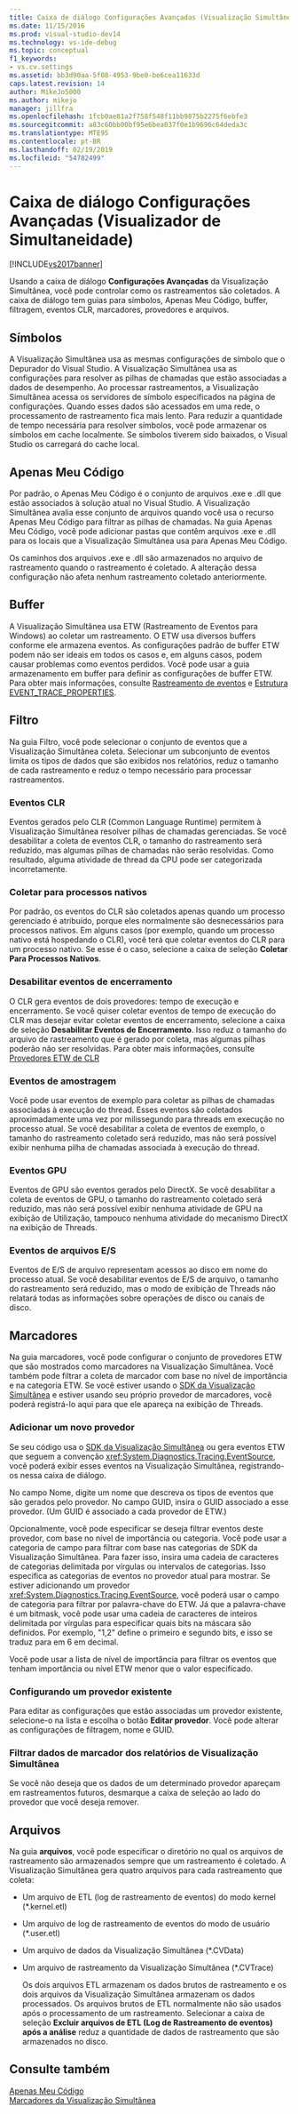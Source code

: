 ```yaml
---
title: Caixa de diálogo Configurações Avançadas (Visualização Simultânea) | Microsoft Docs
ms.date: 11/15/2016
ms.prod: visual-studio-dev14
ms.technology: vs-ide-debug
ms.topic: conceptual
f1_keywords:
- vs.cv.settings
ms.assetid: bb3d90aa-5f08-4953-9be0-be6cea11633d
caps.latest.revision: 14
author: MikeJo5000
ms.author: mikejo
manager: jillfra
ms.openlocfilehash: 1fcb0ae81a2f758f548f11bb9875b2275f6ebfe3
ms.sourcegitcommit: a83c60bb00bf95e6bea037f0e1b9696c64deda3c
ms.translationtype: MTE95
ms.contentlocale: pt-BR
ms.lasthandoff: 02/19/2019
ms.locfileid: "54782499"
---
```

# <a name="advanced-settings-dialog-box-concurrency-visualizer"></a>Caixa de diálogo Configurações Avançadas (Visualizador de Simultaneidade)
[!INCLUDE[vs2017banner](../includes/vs2017banner.md)]

Usando a caixa de diálogo **Configurações Avançadas** da Visualização Simultânea, você pode controlar como os rastreamentos são coletados.  A caixa de diálogo tem guias para símbolos, Apenas Meu Código, buffer, filtragem, eventos CLR, marcadores, provedores e arquivos.  
  
## <a name="symbols"></a>Símbolos  
 A Visualização Simultânea usa as mesmas configurações de símbolo que o Depurador do Visual Studio. A Visualização Simultânea usa as configurações para resolver as pilhas de chamadas que estão associadas a dados de desempenho.  Ao processar rastreamentos, a Visualização Simultânea acessa os servidores de símbolo especificados na página de configurações.  Quando esses dados são acessados em uma rede, o processamento de rastreamento fica mais lento.  Para reduzir a quantidade de tempo necessária para resolver símbolos, você pode armazenar os símbolos em cache localmente. Se símbolos tiverem sido baixados, o Visual Studio os carregará do cache local.  
  
## <a name="just-my-code"></a>Apenas Meu Código  
 Por padrão, o Apenas Meu Código é o conjunto de arquivos .exe e .dll que estão associados à solução atual no Visual Studio. A Visualização Simultânea avalia esse conjunto de arquivos quando você usa o recurso Apenas Meu Código para filtrar as pilhas de chamadas. Na guia Apenas Meu Código, você pode adicionar pastas que contêm arquivos .exe e .dll para os locais que a Visualização Simultânea usa para Apenas Meu Código.  
  
 Os caminhos dos arquivos .exe e .dll são armazenados no arquivo de rastreamento quando o rastreamento é coletado.  A alteração dessa configuração não afeta nenhum rastreamento coletado anteriormente.  
  
## <a name="buffering"></a>Buffer  
 A Visualização Simultânea usa ETW (Rastreamento de Eventos para Windows) ao coletar um rastreamento.  O ETW usa diversos buffers conforme ele armazena eventos.  As configurações padrão de buffer ETW podem não ser ideais em todos os casos e, em alguns casos, podem causar problemas como eventos perdidos.  Você pode usar a guia armazenamento em buffer para definir as configurações de buffer ETW. Para obter mais informações, consulte [Rastreamento de eventos](http://go.microsoft.com/fwlink/?LinkId=234579) e [Estrutura EVENT_TRACE_PROPERTIES](http://go.microsoft.com/fwlink/?LinkId=234580).  
  
## <a name="filter"></a>Filtro  
 Na guia Filtro, você pode selecionar o conjunto de eventos que a Visualização Simultânea coleta. Selecionar um subconjunto de eventos limita os tipos de dados que são exibidos nos relatórios, reduz o tamanho de cada rastreamento e reduz o tempo necessário para processar rastreamentos.  
  
### <a name="clr-events"></a>Eventos CLR  
 Eventos gerados pelo CLR (Common Language Runtime) permitem à Visualização Simultânea resolver pilhas de chamadas gerenciadas.  Se você desabilitar a coleta de eventos CLR, o tamanho do rastreamento será reduzido, mas algumas pilhas de chamadas não serão resolvidas.  Como resultado, alguma atividade de thread da CPU pode ser categorizada incorretamente.  
  
### <a name="collect-for-native-processes"></a>Coletar para processos nativos  
 Por padrão, os eventos do CLR são coletados apenas quando um processo gerenciado é atribuído, porque eles normalmente são desnecessários para processos nativos.  Em alguns casos (por exemplo, quando um processo nativo está hospedando o CLR), você terá que coletar eventos do CLR para um processo nativo.  Se esse é o caso, selecione a caixa de seleção **Coletar Para Processos Nativos**.  
  
### <a name="disable-rundown-events"></a>Desabilitar eventos de encerramento  
 O CLR gera eventos de dois provedores: tempo de execução e encerramento.  Se você quiser coletar eventos de tempo de execução do CLR mas desejar evitar coletar eventos de encerramento, selecione a caixa de seleção **Desabilitar Eventos de Encerramento**.  Isso reduz o tamanho do arquivo de rastreamento que é gerado por coleta, mas algumas pilhas poderão não ser resolvidas. Para obter mais informações, consulte [Provedores ETW de CLR](http://msdn.microsoft.com/library/0beafad4-b2c8-47f4-b342-83411d57a51f)  
  
### <a name="sample-events"></a>Eventos de amostragem  
 Você pode usar eventos de exemplo para coletar as pilhas de chamadas associadas à execução do thread. Esses eventos são coletados aproximadamente uma vez por milissegundo para threads em execução no processo atual. Se você desabilitar a coleta de eventos de exemplo, o tamanho do rastreamento coletado será reduzido, mas não será possível exibir nenhuma pilha de chamadas associada à execução do thread.  
  
### <a name="gpu-events"></a>Eventos GPU  
 Eventos de GPU são eventos gerados pelo DirectX. Se você desabilitar a coleta de eventos de GPU, o tamanho do rastreamento coletado será reduzido, mas não será possível exibir nenhuma atividade de GPU na exibição de Utilização, tampouco nenhuma atividade do mecanismo DirectX na exibição de Threads.  
  
### <a name="file-io-events"></a>Eventos de arquivos E/S  
 Eventos de E/S de arquivo representam acessos ao disco em nome do processo atual.  Se você desabilitar eventos de E/S de arquivo, o tamanho do rastreamento será reduzido, mas o modo de exibição de Threads não relatará todas as informações sobre operações de disco ou canais de disco.  
  
## <a name="markers"></a>Marcadores  
 Na guia marcadores, você pode configurar o conjunto de provedores ETW que são mostrados como marcadores na Visualização Simultânea.  Você também pode filtrar a coleta de marcador com base no nível de importância e na categoria ETW.  Se você estiver usando o [SDK da Visualização Simultânea](../profiling/concurrency-visualizer-sdk.md) e estiver usando seu próprio provedor de marcadores, você poderá registrá-lo aqui para que ele apareça na exibição de Threads.  
  
### <a name="adding-a-new-provider"></a>Adicionar um novo provedor  
 Se seu código usa o [SDK da Visualização Simultânea](../profiling/concurrency-visualizer-sdk.md) ou gera eventos ETW que seguem a convenção <xref:System.Diagnostics.Tracing.EventSource>, você poderá exibir esses eventos na Visualização Simultânea, registrando-os nessa caixa de diálogo.  
  
 No campo Nome, digite um nome que descreva os tipos de eventos que são gerados pelo provedor.  No campo GUID, insira o GUID associado a esse provedor. (Um GUID é associado a cada provedor de ETW.)  
  
 Opcionalmente, você pode especificar se deseja filtrar eventos deste provedor, com base no nível de importância ou categoria.  Você pode usar a categoria de campo para filtrar com base nas categorias de SDK da Visualização Simultânea.  Para fazer isso, insira uma cadeia de caracteres de categorias delimitada por vírgulas ou intervalos de categorias.  Isso especifica as categorias de eventos no provedor atual para mostrar.  Se estiver adicionando um provedor <xref:System.Diagnostics.Tracing.EventSource>, você poderá usar o campo de categoria para filtrar por palavra-chave do ETW.  Já que a palavra-chave é um bitmask, você pode usar uma cadeia de caracteres de inteiros delimitada por vírgulas para especificar quais bits na máscara são definidos. Por exemplo, "1,2" define o primeiro e segundo bits, e isso se traduz para em 6 em decimal.  
  
 Você pode usar a lista de nível de importância para filtrar os eventos que tenham importância ou nível ETW menor que o valor especificado.  
  
### <a name="configuring-an-existing-provider"></a>Configurando um provedor existente  
 Para editar as configurações que estão associadas um provedor existente, selecione-o na lista e escolha o botão **Editar provedor**.  Você pode alterar as configurações de filtragem, nome e GUID.  
  
### <a name="filter-marker-data-out-of-concurrency-visualizer-reports"></a>Filtrar dados de marcador dos relatórios de Visualização Simultânea  
 Se você não deseja que os dados de um determinado provedor apareçam em rastreamentos futuros, desmarque a caixa de seleção ao lado do provedor que você deseja remover.  
  
## <a name="files"></a>Arquivos  
 Na guia **arquivos**, você pode especificar o diretório no qual os arquivos de rastreamento são armazenados sempre que um rastreamento é coletado.  A Visualização Simultânea gera quatro arquivos para cada rastreamento que coleta:  
  
- Um arquivo de ETL (log de rastreamento de eventos) do modo kernel (*.kernel.etl)  
  
- Um arquivo de log de rastreamento de eventos do modo de usuário (*.user.etl)  
  
- Um arquivo de dados da Visualização Simultânea (*.CVData)  
  
- Um arquivo de rastreamento da Visualização Simultânea (*.CVTrace)  
  
  Os dois arquivos ETL armazenam os dados brutos de rastreamento e os dois arquivos da Visualização Simultânea armazenam os dados processados.  Os arquivos brutos de ETL normalmente não são usados após o processamento de um rastreamento.  Selecionar a caixa de seleção **Excluir arquivos de ETL (Log de Rastreamento de eventos) após a análise** reduz a quantidade de dados de rastreamento que são armazenados no disco.  
  
## <a name="see-also"></a>Consulte também  
 [Apenas Meu Código](../profiling/just-my-code-threads-view.md)   
 [Marcadores da Visualização Simultânea](../profiling/concurrency-visualizer-markers.md)
